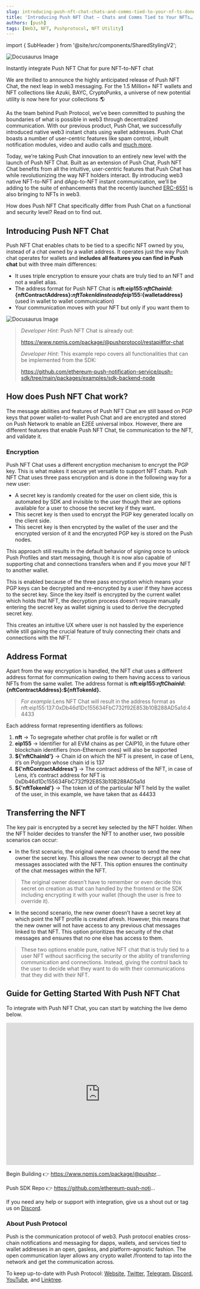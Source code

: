 ```yaml
---
slug: introducing-push-nft-chat-chats-and-comms-tied-to-your-nf-ts-done-right
title: 'Introducing Push NFT Chat — Chats and Comms Tied to Your NFTs… Done Right ✅'
authors: [push]
tags: [Web3, NFT, Pushprotocol, NFT Utility]
---
```


import { SubHeader } from '@site/src/components/SharedStylingV2';

![Docusaurus Image](./cover-image.webp)

<!--truncate-->

<SubHeader>
    Instantly integrate Push NFT Chat for pure NFT-to-NFT chat
</SubHeader>

We are thrilled to announce the highly anticipated release of Push NFT Chat, the next leap in web3 messaging. For the 1.5 Million+ NFT wallets and NFT collections like Azuki, BAYC, CryptoPunks, a universe of new potential utility is now here for your collections 🌎

As the team behind Push Protocol, we’ve been committed to pushing the boundaries of what is possible in web3 through decentralized communication. With our previous product, Push Chat, we successfully introduced native web3 instant chats using wallet addresses. Push Chat boasts a number of user-centric features like spam control, inbuilt notification modules, video and audio calls and [much more](https://push-protocol.medium.com/launching-the-future-of-web3-messaging-with-push-chat-push-group-chat-de4cb7a65231).

Today, we’re taking Push Chat innovation to an entirely new level with the launch of Push NFT Chat. Built as an extension of Push Chat, Push NFT Chat benefits from all the intuitive, user-centric features that Push Chat has while revolutionizing the way NFT holders interact. By introducing web3 native NFT-to-NFT and dApp-to-NFT instant communication, we’ll be adding to the suite of enhancements that the recently launched [ERC-6551](https://eips.ethereum.org/EIPS/eip-6551) is also bringing to NFTs in web3.

How does Push NFT Chat specifically differ from Push Chat on a functional and security level? Read on to find out.

## Introducing Push NFT Chat
Push NFT Chat enables chats to be tied to a specific NFT owned by you, instead of a chat owned by a wallet address. It operates just the way Push chat operates for wallets and <b>includes all features you can find in Push chat</b> but with three main differences:

- It uses triple encryption to ensure your chats are truly tied to an NFT and not a wallet alias.
- The address format for Push NFT Chat is <b>nft:eip155:${nftChainId}:${nftContractAddress}:${nftTokenId} instead of eip155:${walletaddress}</b> (used in wallet to wallet communication)
- Your communication moves with your NFT but only if you want them to

![Docusaurus Image](./image-1.webp)

<blockquote>
<i>Developer Hint</i>: Push NFT Chat is already out:

https://www.npmjs.com/package/@pushprotocol/restapi#for-chat

<i>Developer Hint</i>: This example repo covers all functionalities that can be implemented from the SDK:

https://github.com/ethereum-push-notification-service/push-sdk/tree/main/packages/examples/sdk-backend-node
</blockquote>

## How does Push NFT Chat work?
The message abilities and features of Push NFT Chat are still based on PGP keys that power wallet-to-wallet Push Chat and are encrypted and stored on Push Network to enable an E2EE universal inbox. However, there are different features that enable Push NFT Chat, tie communication to the NFT, and validate it.

### Encryption
Push NFT Chat uses a different encryption mechanism to encrypt the PGP key. This is what makes it secure yet versatile to support NFT chats. Push NFT Chat uses three pass encryption and is done in the following way for a new user:

- A secret key is randomly created for the user on client side, this is automated by SDK and invisible to the user though their are options available for a user to choose the secret key if they want.
- This secret key is then used to encrypt the PGP key generated locally on the client side.
- This secret key is then encrypted by the wallet of the user and the encrypted version of it and the encrypted PGP key is stored on the Push nodes.

This approach still results in the default behavior of signing once to unlock Push Profiles and start messaging, though it is now also capable of supporting chat and connections transfers when and if you move your NFT to another wallet.

This is enabled because of the three pass encryption which means your PGP keys can be decrypted and re-encrypted by a user if they have access to the secret key. Since the key itself is encrypted by the current wallet which holds that NFT, the decryption process doesn’t require manually entering the secret key as wallet signing is used to derive the decrypted secret key.

This creates an intuitive UX where user is not hassled by the experience while still gaining the crucial feature of truly connecting their chats and connections with the NFT.

## Address Format
Apart from the way encryption is handled, the NFT chat uses a different address format for communication owing to them having access to various NFTs from the same wallet. The address format is <b>nft:eip155:${nftChainId}:${nftContractAddress}:${nftTokenId}.</b>

<blockquote>
 <i>For example:</i>Lens NFT Chat will result in the address format as nft:eip155:137:0xDb46d1Dc155634FbC732f92E853b10B288AD5a1d:44433
</blockquote>

Each address format representing identifiers as follows:

1. <b>nft</b> -> To segregate whether chat profile is for wallet or nft
2. <b>eip155</b> -> Identifier for all EVM chains as per CAIP10, in the future other blockchain identifiers (non-Ethereum ones) will also be supported
3. <b>${'nftChainId'}</b> -> Chain id on which the NFT is present, in case of Lens, it’s on Polygon whose chain id is 137
4. <b>${'nftContractAddress'}</b> -> The contract address of the NFT, in case of Lens, it’s contract address for NFT is 0xDb46d1Dc155634FbC732f92E853b10B288AD5a1d
5. <b>${'nftTokenId'}</b> -> The token id of the particular NFT held by the wallet of the user, in this example, we have taken that as 44433

## Transferring the NFT
The key pair is encrypted by a secret key selected by the NFT holder. When the NFT holder decides to transfer the NFT to another user, two possible scenarios can occur:

- In the first scenario, the original owner can choose to send the new owner the secret key. This allows the new owner to decrypt all the chat messages associated with the NFT. This option ensures the continuity of the chat messages within the NFT.

<blockquote>
The original owner doesn’t have to remember or even decide this secret on creation as that can handled by the frontend or the SDK including encrypting it with your wallet (though the user is free to override it).
</blockquote>

- In the second scenario, the new owner doesn’t have a secret key at which point the NFT profile is created afresh. However, this means that the new owner will not have access to any previous chat messages linked to that NFT. This option prioritizes the security of the chat messages and ensures that no one else has access to them.

<blockquote>
These two options enable pure, native NFT chat that is truly tied to a user NFT without sacrificing the security or the ability of transferring communication and connections. Instead, giving the control back to the user to decide what they want to do with their communications that they did with their NFT.
</blockquote>

## Guide for Getting Started With Push NFT Chat
To integrate with Push NFT Chat, you can start by watching the live demo below.

<iframe width="100%" height="382" src="https://www.youtube.com/embed/Im_5RRQyQP4" title="Introducing Push NFT Chat | Live Demo" frameborder="0" allow="accelerometer; autoplay; clipboard-write; encrypted-media; gyroscope; picture-in-picture; web-share" allowfullscreen></iframe>

Begin Building 👉 https://www.npmjs.com/package/@pushpr...

Push SDK Repo 👉 https://github.com/ethereum-push-noti...

If you need any help or support with integration, give us a shout out or tag us on [Discord](https://discord.gg/Ar8HkYNs).

### About Push Protocol

Push is the communication protocol of web3. Push protocol enables cross-chain notifications and messaging for dapps, wallets, and services tied to wallet addresses in an open, gasless, and platform-agnostic fashion. The open communication layer allows any crypto wallet /frontend to tap into the network and get the communication across.

To keep up-to-date with Push Protocol: [Website](https://push.org/), [Twitter](https://twitter.com/pushprotocol), [Telegram](https://t.me/epnsproject), [Discord](https://discord.gg/pushprotocol), [YouTube](https://www.youtube.com/c/EthereumPushNotificationService), and [Linktree](https://linktr.ee/pushprotocol).

